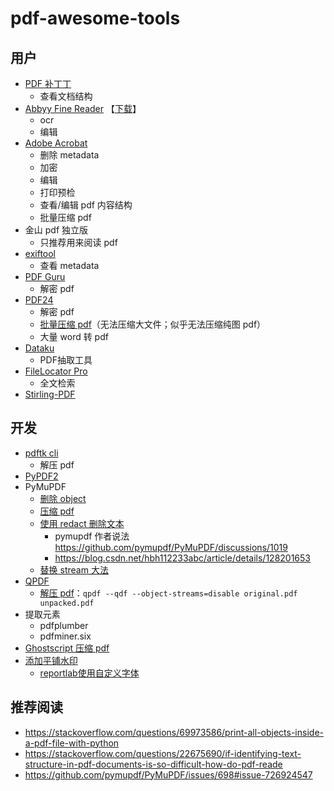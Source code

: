 # pdf-awesome-tools

## 用户

- [PDF 补丁丁](https://github.com/wmjordan/PDFPatcher)
    - 查看文档结构
- [Abbyy Fine Reader](https://github.com/james-curtis/abbyy-fine-reader-crack) 【[下载](https://nsaneforums.com/topic/442672-abbyy-finereader-pdf-16-v160147295/)】
    - ocr
    - 编辑
- [Adobe Acrobat]()
    - 删除 metadata
    - 加密
    - 编辑
    - 打印预检
    - 查看/编辑 pdf 内容结构
    - 批量压缩 pdf
- 金山 pdf 独立版
    - 只推荐用来阅读 pdf
- [exiftool](https://exiftool.org/)
    - 查看 metadata
- [PDF Guru](https://github.com/kevin2li/PDF-Guru/releases/tag/v1.0.12)
    - 解密 pdf
- [PDF24](https://tools.pdf24.org/zh/creator)
    - 解密 pdf
    - [批量压缩 pdf](https://creator.pdf24.org/manual/11/#:~:text=pdf24%2DDocTool.exe%20%2Dcompress)（无法压缩大文件；似乎无法压缩纯图 pdf）
    - 大量 word 转 pdf
- [Dataku](https://dataku.ai)
    - PDF抽取工具
- [FileLocator Pro](https://www.52pojie.cn/thread-1386712-1-1.html)
    - 全文检索
- [Stirling-PDF](https://github.com/Frooodle/Stirling-PDF)

## 开发
- [pdftk cli](https://www.pdflabs.com/docs/pdftk-cli-examples/)
  - 解压 pdf
- [PyPDF2](https://pypdf2.readthedocs.io/en/3.0.0/dev/pdf-format.html)
- PyMuPDF
  - [删除 object](https://github.com/pymupdf/PyMuPDF/discussions/1855)
  - [压缩 pdf](https://github.com/pymupdf/PyMuPDF/discussions/2107)
  - [使用 redact 删除文本](https://stackoverflow.com/a/73234495)
    - pymupdf 作者说法 https://github.com/pymupdf/PyMuPDF/discussions/1019
    - https://blog.csdn.net/hbh112233abc/article/details/128201653
  - [替换 stream 大法](https://stackoverflow.com/a/73851388)
- [QPDF](https://stackoverflow.com/a/6562443)
  - [解压 pdf](https://qpdf.readthedocs.io/en/stable/cli.html#option-qdf)：`qpdf --qdf --object-streams=disable original.pdf unpacked.pdf`
- 提取元素
  - pdfplumber
  - pdfminer.six
- [Ghostscript 压缩 pdf](https://github.com/deimo/pdf-compress)
- [添加平铺水印](https://xie.infoq.cn/article/e3752245b7952d51ab98fd416)
  - [reportlab使用自定义字体](https://blog.csdn.net/plutus_sutulp/article/details/7708992)


 ## 推荐阅读
 - https://stackoverflow.com/questions/69973586/print-all-objects-inside-a-pdf-file-with-python
 - https://stackoverflow.com/questions/22675690/if-identifying-text-structure-in-pdf-documents-is-so-difficult-how-do-pdf-reade
 - https://github.com/pymupdf/PyMuPDF/issues/698#issue-726924547
